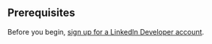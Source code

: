 ## Prerequisites

Before you begin, [sign up for a LinkedIn Developer account](https://www.linkedin.com/developers).
